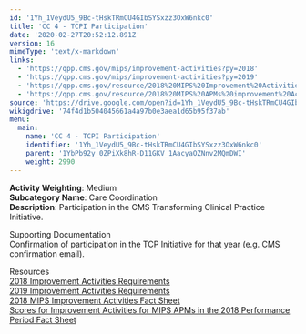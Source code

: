 ```yaml
---
id: '1Yh_1VeydU5_9Bc-tHskTRmCU4GIbSYSxzz3OxW6nkc0'
title: 'CC 4 - TCPI Participation'
date: '2020-02-27T20:52:12.891Z'
version: 16
mimeType: 'text/x-markdown'
links:
  - 'https://qpp.cms.gov/mips/improvement-activities?py=2018'
  - 'https://qpp.cms.gov/mips/improvement-activities?py=2019'
  - 'https://qpp.cms.gov/resource/2018%20MIPS%20Improvement%20Activities%20Fact%20Sheet'
  - 'https://qpp.cms.gov/resource/2018%20MIPS%20APMs%20improvement%20Activities%20scores%20fact%20sheet'
source: 'https://drive.google.com/open?id=1Yh_1VeydU5_9Bc-tHskTRmCU4GIbSYSxzz3OxW6nkc0'
wikigdrive: '74f4d1b504045661a4a97b0e3aea1d65b95f37ab'
menu:
  main:
    name: 'CC 4 - TCPI Participation'
    identifier: '1Yh_1VeydU5_9Bc-tHskTRmCU4GIbSYSxzz3OxW6nkc0'
    parent: '1YbPb92y_0ZPiXk8hR-D11GKV_1AacyaOZNnv2MQmDWI'
    weight: 2990
---
```





**Activity Weighting**: Medium  
**Subcategory Name**: Care Coordination  
**Description**: Participation in the CMS Transforming Clinical Practice Initiative.




Supporting Documentation  
Confirmation of participation in the TCP Initiative for that year (e.g. CMS confirmation email).




Resources  
[2018 Improvement Activities Requirements](https://qpp.cms.gov/mips/improvement-activities?py=2018)  
[2019 Improvement Activities Requirements](https://qpp.cms.gov/mips/improvement-activities?py=2019)  
[2018 MIPS Improvement Activities Fact Sheet](https://qpp.cms.gov/resource/2018%20MIPS%20Improvement%20Activities%20Fact%20Sheet)  
[Scores for Improvement Activities for MIPS APMs in the 2018 Performance Period Fact Sheet](https://qpp.cms.gov/resource/2018%20MIPS%20APMs%20improvement%20Activities%20scores%20fact%20sheet)
